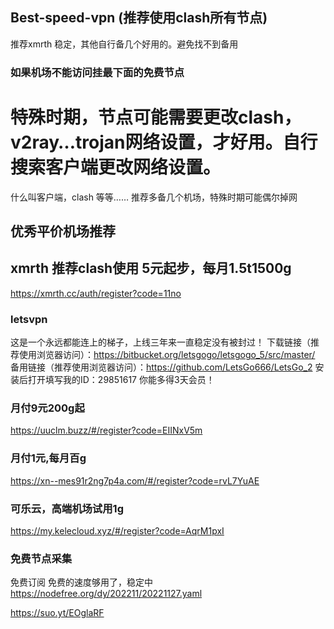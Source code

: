 ## Best-speed-vpn (推荐使用clash所有节点)
推荐xmrth 稳定，其他自行备几个好用的。避免找不到备用
### 如果机场不能访问挂最下面的免费节点
# 特殊时期，节点可能需要更改clash，v2ray…trojan网络设置，才好用。自行搜索客户端更改网络设置。
  什么叫客户端，clash 等等…… 推荐多备几个机场，特殊时期可能偶尔掉网
## 优秀平价机场推荐

## xmrth 推荐clash使用 5元起步，每月1.5t1500g
https://xmrth.cc/auth/register?code=11no

### letsvpn
这是一个永远都能连上的梯子，上线三年来一直稳定没有被封过！
下载链接（推荐使用浏览器访问）：https://bitbucket.org/letsgogo/letsgogo_5/src/master/
备用链接（推荐使用浏览器访问）：https://github.com/LetsGo666/LetsGo_2
安装后打开填写我的ID：29851617 你能多得3天会员！


### 月付9元200g起
https://uuclm.buzz/#/register?code=EIINxV5m

### 月付1元,每月百g
https://xn--mes91r2ng7p4a.com/#/register?code=rvL7YuAE

### 可乐云，高端机场试用1g
https://my.kelecloud.xyz/#/register?code=AqrM1pxI

### 免费节点采集
免费订阅
免费的速度够用了，稳定中
https://nodefree.org/dy/202211/20221127.yaml

https://suo.yt/EOglaRF
